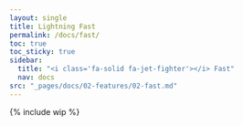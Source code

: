 ```yaml
---
layout: single
title: Lightning Fast
permalink: /docs/fast/
toc: true
toc_sticky: true
sidebar:
  title: "<i class='fa-solid fa-jet-fighter'></i> Fast"
  nav: docs
src: "_pages/docs/02-features/02-fast.md"
---
```


{% include wip %}